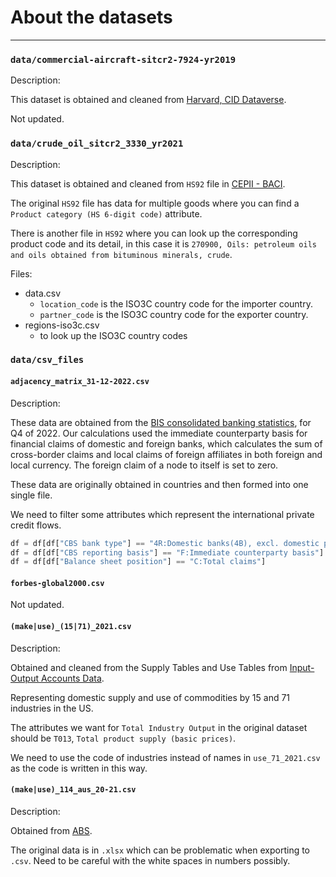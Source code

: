 # About the datasets

---

### `data/commercial-aircraft-sitcr2-7924-yr2019`

Description:

This dataset is obtained and cleaned from [Harvard, CID Dataverse](https://dataverse.harvard.edu/dataverse/atlas).

Not updated.


### `data/crude_oil_sitcr2_3330_yr2021`

Description:

This dataset is obtained and cleaned from `HS92` file in [CEPII - BACI](http://www.cepii.fr/CEPII/en/bdd_modele/bdd_modele_item.asp?id=37).

The original `HS92` file has data for multiple goods where you can find a `Product category (HS 6-digit code)` attribute.

There is another file in `HS92` where you can look up the corresponding product code and its detail, in this case it is `270900, Oils: petroleum oils and oils obtained from bituminous minerals, crude`.

Files:

* data.csv
  * `location_code` is the ISO3C country code for the importer country.
  * `partner_code` is the ISO3C country code for the exporter country.
* regions-iso3c.csv
  * to look up the ISO3C country codes

### `data/csv_files`

#### `adjacency_matrix_31-12-2022.csv`

Description:

These data are obtained from the [BIS consolidated banking statistics](https://www.bis.org/statistics/consstats.htm), for Q4 of 2022. Our calculations used the immediate counterparty basis for financial claims of domestic and foreign banks, which calculates the sum of cross-border claims and local claims of foreign affiliates in both foreign and local currency. The foreign claim of a node to itself is set to zero.

These data are originally obtained in countries and then formed into one single file.

We need to filter some attributes which represent the international private credit flows.

``` python
df = df[df["CBS bank type"] == "4R:Domestic banks(4B), excl. domestic positions"]
df = df[df["CBS reporting basis"] == "F:Immediate counterparty basis"]
df = df[df["Balance sheet position"] == "C:Total claims"]
```

#### `forbes-global2000.csv`

Not updated.

#### `(make|use)_(15|71)_2021.csv`

Description:

Obtained and cleaned from the Supply Tables and Use Tables from [Input-Output Accounts Data](https://www.bea.gov/industry/input-output-accounts-data).

Representing domestic supply and use of commodities by 15 and 71 industries in the US.

The attributes we want for `Total Industry Output` in the original dataset should be `T013`, `Total product supply (basic prices)`.

We need to use the code of industries instead of names in `use_71_2021.csv` as the code is written in this way.

#### `(make|use)_114_aus_20-21.csv`

Description:

Obtained from [ABS](https://www.abs.gov.au/statistics/economy/national-accounts/australian-national-accounts-input-output-tables/latest-release).

The original data is in `.xlsx` which can be problematic when exporting to `.csv`. Need to be careful with the white spaces in numbers possibly.

